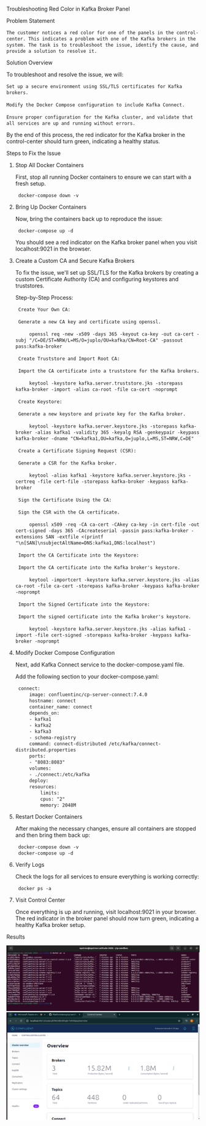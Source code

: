 Troubleshooting Red Color in Kafka Broker Panel

Problem Statement

    The customer notices a red color for one of the panels in the control-center. This indicates a problem with one of the Kafka brokers in the system. The task is to troubleshoot the issue, identify the cause, and provide a solution to resolve it.

Solution Overview

To troubleshoot and resolve the issue, we will:

    Set up a secure environment using SSL/TLS certificates for Kafka brokers.

    Modify the Docker Compose configuration to include Kafka Connect.

    Ensure proper configuration for the Kafka cluster, and validate that all services are up and running without errors.

By the end of this process, the red indicator for the Kafka broker in the control-center should turn green, indicating a healthy status.


Steps to Fix the Issue

1. Stop All Docker Containers

    First, stop all running Docker containers to ensure we can start with a fresh setup.

        docker-compose down -v


2. Bring Up Docker Containers

    Now, bring the containers back up to reproduce the issue:

        docker-compose up -d

    You should see a red indicator on the Kafka broker panel when you visit localhost:9021 in the browser.


3. Create a Custom CA and Secure Kafka Brokers

    To fix the issue, we'll set up SSL/TLS for the Kafka brokers by creating a custom Certificate Authority (CA) and configuring keystores and truststores.

    Step-by-Step Process:

        Create Your Own CA:

        Generate a new CA key and certificate using openssl.

            openssl req -new -x509 -days 365 -keyout ca-key -out ca-cert -subj "/C=DE/ST=NRW/L=MS/O=juplo/OU=kafka/CN=Root-CA" -passout pass:kafka-broker

        Create Truststore and Import Root CA:

        Import the CA certificate into a truststore for the Kafka brokers.

            keytool -keystore kafka.server.truststore.jks -storepass kafka-broker -import -alias ca-root -file ca-cert -noprompt

        Create Keystore:

        Generate a new keystore and private key for the Kafka broker.

            keytool -keystore kafka.server.keystore.jks -storepass kafka-broker -alias kafka1 -validity 365 -keyalg RSA -genkeypair -keypass kafka-broker -dname "CN=kafka1,OU=kafka,O=juplo,L=MS,ST=NRW,C=DE"

        Create a Certificate Signing Request (CSR):

        Generate a CSR for the Kafka broker.

            keytool -alias kafka1 -keystore kafka.server.keystore.jks -certreq -file cert-file -storepass kafka-broker -keypass kafka-broker

        Sign the Certificate Using the CA:

        Sign the CSR with the CA certificate.

            openssl x509 -req -CA ca-cert -CAkey ca-key -in cert-file -out cert-signed -days 365 -CAcreateserial -passin pass:kafka-broker -extensions SAN -extfile <(printf "\n[SAN]\nsubjectAltName=DNS:kafka1,DNS:localhost")

        Import the CA Certificate into the Keystore:

        Import the CA certificate into the Kafka broker's keystore.

            keytool -importcert -keystore kafka.server.keystore.jks -alias ca-root -file ca-cert -storepass kafka-broker -keypass kafka-broker -noprompt

        Import the Signed Certificate into the Keystore:

        Import the signed certificate into the Kafka broker's keystore.

            keytool -keystore kafka.server.keystore.jks -alias kafka1 -import -file cert-signed -storepass kafka-broker -keypass kafka-broker -noprompt


4. Modify Docker Compose Configuration

    Next, add Kafka Connect service to the docker-compose.yaml file.

    Add the following section to your docker-compose.yaml:

        connect:
            image: confluentinc/cp-server-connect:7.4.0
            hostname: connect
            container_name: connect
            depends_on:
            - kafka1
            - kafka2
            - kafka3
            - schema-registry
            command: connect-distributed /etc/kafka/connect-distributed.properties
            ports:
            - "8083:8083"
            volumes:
            - ./connect:/etc/kafka
            deploy:
            resources:
                limits:
                cpus: "2"
                memory: 2048M


5. Restart Docker Containers

    After making the necessary changes, ensure all containers are stopped and then bring them back up:

        docker-compose down -v
        docker-compose up -d


6. Verify Logs

    Check the logs for all services to ensure everything is working correctly:

        docker ps -a


7. Visit Control Center

    Once everything is up and running, visit localhost:9021 in your browser. The red indicator in the broker panel should now turn green, indicating a healthy Kafka broker setup.


Results 

![alt text](<images/Screenshot from 2024-10-07 15-25-39.png>)
![alt text](<images/Screenshot from 2024-10-07 15-25-59.png>)